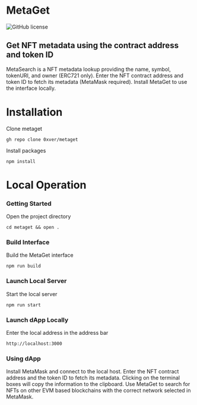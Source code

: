 # MetaGet

![GitHub license](https://img.shields.io/badge/license-MIT-blue.svg)

## Get NFT metadata using the contract address and token ID

MetaSearch is a NFT metadata lookup providing the name, symbol, tokenURI, and owner (ERC721 only). Enter the NFT contract address and token ID to fetch its metadata (MetaMask required). Install MetaGet to use the interface locally.

# Installation
Clone metaget
```
gh repo clone 0xver/metaget
```
Install packages
```
npm install
```

# Local Operation
### Getting Started
Open the project directory
```
cd metaget && open .
```

### Build Interface
Build the MetaGet interface
```
npm run build
```

### Launch Local Server
Start the local server
```
npm run start
```

### Launch dApp Locally
Enter the local address in the address bar
```
http://localhost:3000
```

### Using dApp
Install MetaMask and connect to the local host. Enter the NFT contract address and the token ID to fetch its metadata. Clicking on the terminal boxes will copy the information to the clipboard. Use MetaGet to search for NFTs on other EVM based blockchains with the correct network selected in MetaMask.
